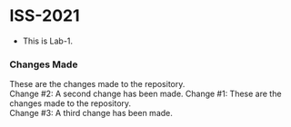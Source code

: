 # ISS-2021
* This is Lab-1.

### Changes Made

These are the changes made to the repository.
<br>
Change #2: A second change has been made.
Change #1: These are the changes made to the repository.
<br>
Change #3: A third change has been made.

